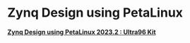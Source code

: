# Zynq Design using PetaLinux
<a href="https://play.google.com/store/books/details?id=e875EAAAQBAJ"><b>Zynq Design using PetaLinux 2023.2 : Ultra96 Kit</b></a><br>